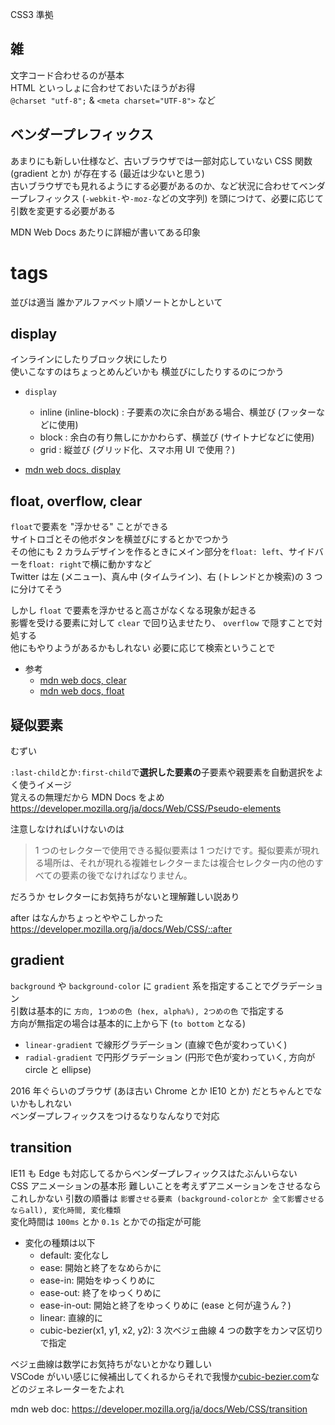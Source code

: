 CSS3 準拠

## 雑

文字コード合わせるのが基本  
HTML といっしょに合わせておいたほうがお得  
`@charset "utf-8";` & `<meta charset="UTF-8">` など

## ベンダープレフィックス

あまりにも新しい仕様など、古いブラウザでは一部対応していない CSS 関数 (gradient とか) が存在する (最近は少ないと思う)  
古いブラウザでも見れるようにする必要があるのか、など状況に合わせてベンダープレフィックス (`-webkit-`や`-moz-`などの文字列) を頭につけて、必要に応じて引数を変更する必要がある

MDN Web Docs あたりに詳細が書いてある印象

# tags

並びは適当 誰かアルファベット順ソートとかしといて

## display

インラインにしたりブロック状にしたり  
使いこなすのはちょっとめんどいかも 横並びにしたりするのにつかう

- `display`

  - inline (inline-block) : 子要素の次に余白がある場合、横並び (フッターなどに使用)
  - block : 余白の有り無しにかかわらず、横並び (サイトナビなどに使用)
  - grid : 縦並び (グリッド化、スマホ用 UI で使用？)

- [mdn web docs, display](https://developer.mozilla.org/ja/docs/Web/CSS/display)

## float, overflow, clear

`float`で要素を "浮かせる" ことができる  
サイトロゴとその他ボタンを横並びにするとかでつかう  
その他にも 2 カラムデザインを作るときにメイン部分を`float: left`、サイドバーを`float: right`で横に動かすなど  
Twitter は左 (メニュー)、真ん中 (タイムライン)、右 (トレンドとか検索)の 3 つに分けてそう

しかし `float` で要素を浮かせると高さがなくなる現象が起きる  
影響を受ける要素に対して `clear` で回り込ませたり、 `overflow` で隠すことで対処する  
他にもやりようがあるかもしれない 必要に応じて検索ということで

- 参考
  - [mdn web docs, clear](https://developer.mozilla.org/ja/docs/Web/CSS/clear)
  - [mdn web docs, float](https://developer.mozilla.org/ja/docs/Web/CSS/float)

## 疑似要素

むずい

`:last-child`とか`:first-child`で**選択した要素の**子要素や親要素を自動選択をよく使うイメージ  
覚えるの無理だから MDN Docs をよめ
https://developer.mozilla.org/ja/docs/Web/CSS/Pseudo-elements

注意しなければいけないのは

> 1 つのセレクターで使用できる擬似要素は 1 つだけです。擬似要素が現れる場所は、それが現れる複雑セレクターまたは複合セレクター内の他のすべての要素の後でなければなりません。

だろうか セレクターにお気持ちがないと理解難しい説あり

after はなんかちょっとややこしかった https://developer.mozilla.org/ja/docs/Web/CSS/::after

## gradient

`background` や `background-color` に `gradient` 系を指定することでグラデーション  
引数は基本的に `方向, 1つめの色 (hex, alpha%), 2つめの色` で指定する  
方向が無指定の場合は基本的に上から下 (`to bottom` となる)

- `linear-gradient` で線形グラデーション (直線で色が変わっていく)
- `radial-gradient` で円形グラデーション (円形で色が変わっていく, 方向が circle と ellipse)

2016 年ぐらいのブラウザ (あほ古い Chrome とか IE10 とか) だとちゃんとでないかもしれない  
ベンダープレフィックスをつけるなりなんなりで対応

## transition

IE11 も Edge も対応してるからベンダープレフィックスはたぶんいらない  
CSS アニメーションの基本形 難しいことを考えずアニメーションをさせるならこれしかない
引数の順番は `影響させる要素 (background-colorとか 全て影響させるならall), 変化時間, 変化種類`  
変化時間は `100ms` とか `0.1s` とかでの指定が可能

- 変化の種類は以下
  - default: 変化なし
  - ease: 開始と終了をなめらかに
  - ease-in: 開始をゆっくりめに
  - ease-out: 終了をゆっくりめに
  - ease-in-out: 開始と終了をゆっくりめに (ease と何が違うん？)
  - linear: 直線的に
  - cubic-bezier(x1, y1, x2, y2): 3 次ベジェ曲線 4 つの数字をカンマ区切りで指定

ベジェ曲線は数学にお気持ちがないとかなり難しい  
VSCode がいい感じに候補出してくれるからそれで我慢か[cubic-bezier.com](https://cubic-bezier.com/)などのジェネレーターをたよれ

mdn web doc: https://developer.mozilla.org/ja/docs/Web/CSS/transition
